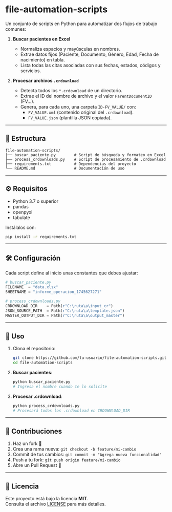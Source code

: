 # file-automation-scripts

Un conjunto de scripts en Python para automatizar dos flujos de trabajo comunes:

1. **Buscar pacientes en Excel**  
   - Normaliza espacios y mayúsculas en nombres.  
   - Extrae datos fijos (Paciente, Documento, Género, Edad, Fecha de nacimiento) en tabla.  
   - Lista todas las citas asociadas con sus fechas, estados, códigos y servicios.

2. **Procesar archivos `.crdownload`**  
   - Detecta todos los `*.crdownload` de un directorio.  
   - Extrae el ID del nombre de archivo y el valor `ParentDocumentID` (FV…).  
   - Genera, para cada uno, una carpeta `ID-FV_VALUE/` con:
     - `FV_VALUE.xml` (contenido original del `.crdownload`).  
     - `FV_VALUE.json` (plantilla JSON copiada).

---

## 📂 Estructura

```
file-automation-scripts/
├── buscar_paciente.py        # Script de búsqueda y formateo en Excel
├── process_crdownloads.py    # Script de procesamiento de .crdownload
├── requirements.txt          # Dependencias del proyecto
└── README.md                 # Documentación de uso
```

---

## ⚙️ Requisitos

- Python 3.7 o superior  
- pandas  
- openpyxl  
- tabulate  

Instálalos con:

```bash
pip install -r requirements.txt
```

---

## 🛠️ Configuración

Cada script define al inicio unas constantes que debes ajustar:

```python
# buscar_paciente.py
FILENAME  = "data.xlsx"
SHEETNAME = "informe_operacion_1745627271"
```

```python
# process_crdownloads.py
CRDOWNLOAD_DIR    = Path(r"C:\ruta\a\input_cr")
JSON_SOURCE_PATH  = Path(r"C:\ruta\a\template.json")
MASTER_OUTPUT_DIR = Path(r"C:\ruta\a\output_master")
```

---

## 🚀 Uso

1. Clona el repositorio:
   ```bash
   git clone https://github.com/tu-usuario/file-automation-scripts.git
   cd file-automation-scripts
   ```

2. **Buscar pacientes**:
   ```bash
   python buscar_paciente.py
   # Ingresa el nombre cuando te lo solicite
   ```

3. **Procesar .crdownload**:
   ```bash
   python process_crdownloads.py
   # Procesará todos los .crdownload en CRDOWNLOAD_DIR
   ```

---

## 🤝 Contribuciones

1. Haz un fork 🍴  
2. Crea una rama nueva: `git checkout -b feature/mi-cambio`  
3. Commit de tus cambios: `git commit -m "Agrega nueva funcionalidad"`  
4. Push a tu fork: `git push origin feature/mi-cambio`  
5. Abre un Pull Request 📝  

---

## 📄 Licencia

Este proyecto está bajo la licencia **MIT**.  
Consulta el archivo [LICENSE](LICENSE) para más detalles.
